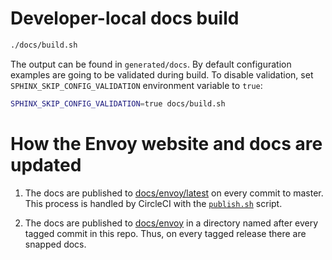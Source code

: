 # Developer-local docs build

```bash
./docs/build.sh
```

The output can be found in `generated/docs`. By default configuration examples are going to be validated during build. 
To disable validation, set `SPHINX_SKIP_CONFIG_VALIDATION` environment variable to `true`:

```bash
SPHINX_SKIP_CONFIG_VALIDATION=true docs/build.sh
```


# How the Envoy website and docs are updated

1. The docs are published to [docs/envoy/latest](https://github.com/envoyproxy/envoyproxy.github.io/tree/master/docs/envoy/latest)
   on every commit to master. This process is handled by CircleCI with the
  [`publish.sh`](https://github.com/envoyproxy/envoy/blob/master/docs/publish.sh) script.

2. The docs are published to [docs/envoy](https://github.com/envoyproxy/envoyproxy.github.io/tree/master/docs/envoy)
   in a directory named after every tagged commit in this repo. Thus, on every tagged release there
   are snapped docs.
